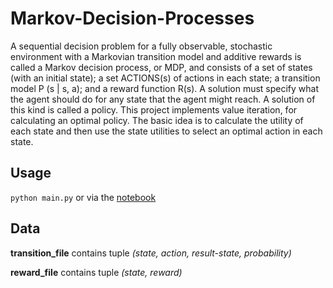 # Markov-Decision-Processes

A sequential decision problem for a fully observable, stochastic environment with a Markovian transition model and additive rewards is called a Markov decision process, or MDP, and consists of a set of states (with an initial state); a set ACTIONS(s) of actions in each state; a transition model P (s  | s, a); and a reward function R(s). A solution must specify what the agent should do for any state that the agent might reach. A solution of this kind is called a policy. This project implements value iteration, for calculating an optimal policy. The basic idea is to calculate the utility of each state and then use the state utilities to select an optimal action in each state.

## Usage

`python main.py` or via the [notebook](https://github.com/qarchli/Markov-Decision-Processes/blob/master/Solving%20an%20mdp%20.ipynb)

## Data

**transition_file** contains tuple *(state, action, result-state, probability)*

**reward_file** contains tuple *(state, reward)*
